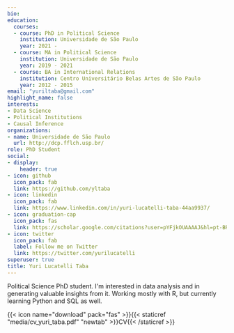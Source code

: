```yaml
---
bio:
education:
  courses:
  - course: PhD in Political Science
    institution: Universidade de São Paulo
    year: 2021 -
  - course: MA in Political Science
    institution: Universidade de São Paulo
    year: 2019 - 2021
  - course: BA in International Relations
    institution: Centro Universitário Belas Artes de São Paulo
    year: 2012 - 2015
email: "yuriltaba@gmail.com"
highlight_name: false
interests:
- Data Science
- Political Institutions
- Causal Inference
organizations:
- name: Universidade de São Paulo
  url: http://dcp.fflch.usp.br/
role: PhD Student
social:
- display:
    header: true
- icon: github
  icon_pack: fab
  link: https://github.com/yltaba
- icon: linkedin
  icon_pack: fab
  link: https://www.linkedin.com/in/yuri-lucatelli-taba-44aa9937/
- icon: graduation-cap
  icon_pack: fas
  link: https://scholar.google.com/citations?user=pYFjkOUAAAAJ&hl=pt-BR
- icon: twitter
  icon_pack: fab
  label: Follow me on Twitter
  link: https://twitter.com/yurilucatelli
superuser: true
title: Yuri Lucatelli Taba
---
```


Political Science PhD student. I'm interested in data analysis and in generating valuable insights from it. Working mostly with R, but currently learning Python and SQL as well.

{{< icon name="download" pack="fas" >}}{{< staticref "media/cv_yuri_taba.pdf" "newtab" >}}CV{{< /staticref >}}

